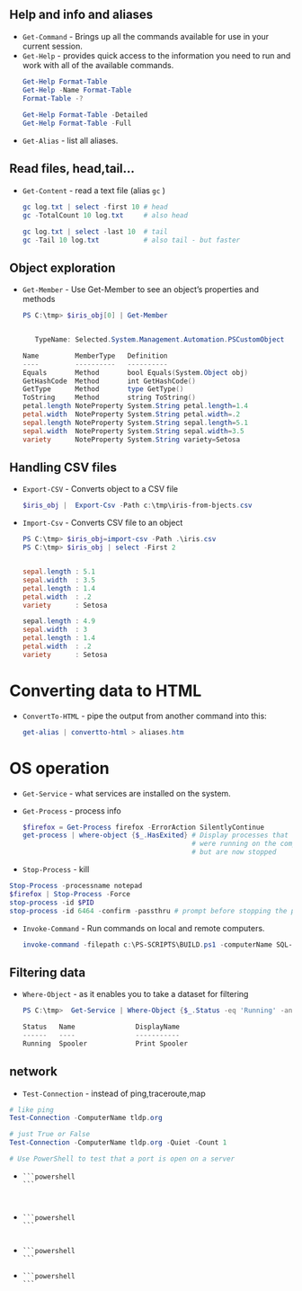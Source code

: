 ## Help and info and aliases
* ```Get-Command``` - Brings up all the commands available for use in your current session.
* ```Get-Help``` - provides quick access to the information you need to run and work with all of the available commands.
  ```powershell
  Get-Help Format-Table
  Get-Help -Name Format-Table
  Format-Table -?
      
  Get-Help Format-Table -Detailed
  Get-Help Format-Table -Full
  ```
* ```Get-Alias``` - list all aliases.  

## Read files, head,tail...  
* ```Get-Content``` - read a text file (alias ```gc``` )
  ``` powershell
  gc log.txt | select -first 10 # head
  gc -TotalCount 10 log.txt     # also head

  gc log.txt | select -last 10  # tail
  gc -Tail 10 log.txt           # also tail - but faster
  ```
## Object exploration
* ```Get-Member``` - Use Get-Member to see an object’s properties and methods
  ```powershell
  PS C:\tmp> $iris_obj[0] | Get-Member


     TypeName: Selected.System.Management.Automation.PSCustomObject

  Name         MemberType   Definition
  ----         ----------   ----------
  Equals       Method       bool Equals(System.Object obj)
  GetHashCode  Method       int GetHashCode()
  GetType      Method       type GetType()
  ToString     Method       string ToString()
  petal.length NoteProperty System.String petal.length=1.4
  petal.width  NoteProperty System.String petal.width=.2
  sepal.length NoteProperty System.String sepal.length=5.1
  sepal.width  NoteProperty System.String sepal.width=3.5
  variety      NoteProperty System.String variety=Setosa
  ```

## Handling CSV files
* ```Export-CSV``` - Converts object to a CSV file
  ```powershell
  $iris_obj |  Export-Csv -Path c:\tmp\iris-from-bjects.csv
  ```

* ```Import-Csv``` - Converts CSV file to an object
  ```powershell
  PS C:\tmp> $iris_obj=import-csv -Path .\iris.csv
  PS C:\tmp> $iris_obj | select -First 2


  sepal.length : 5.1
  sepal.width  : 3.5
  petal.length : 1.4
  petal.width  : .2
  variety      : Setosa

  sepal.length : 4.9
  sepal.width  : 3
  petal.length : 1.4
  petal.width  : .2
  variety      : Setosa
  ```
# Converting data to HTML
* ```ConvertTo-HTML``` - pipe the output from another command into this:
  ```powershell
  get-alias | convertto-html > aliases.htm
  ```

# OS operation
* ```Get-Service``` - what services are installed on the system.

* ```Get-Process``` - process info
  ```powershell
  $firefox = Get-Process firefox -ErrorAction SilentlyContinue
  get-process | where-object {$_.HasExited} # Display processes that 
                                            # were running on the computer, 
                                            # but are now stopped
  
  ```
      
* ```Stop-Process``` - kill
 ```powershell
 Stop-Process -processname notepad
 $firefox | Stop-Process -Force
 stop-process -id $PID
 stop-process -id 6464 -confirm -passthru # prompt before stopping the process
 ```

* ```Invoke-Command``` - Run commands on local and remote computers.
  ```powershell
  invoke-command -filepath c:\PS-SCRIPTS\BUILD.ps1 -computerName SQL-SERVER-PROD3
  ```
## Filtering data
* ```Where-Object``` - as it enables you to take a dataset for filtering
  ```powershell
  PS C:\tmp>  Get-Service | Where-Object {$_.Status -eq 'Running' -and  $_.name -eq "Spooler"}

  Status   Name               DisplayName
  ------   ----               -----------
  Running  Spooler            Print Spooler
  ```
## network
* ```Test-Connection``` -  instead of ping,traceroute,map
 ```powershell
 # like ping
 Test-Connection -ComputerName tldp.org   
 
 # just True or False
 Test-Connection -ComputerName tldp.org -Quiet -Count 1 
 
 # Use PowerShell to test that a port is open on a server
 
 ```

* `````` - 
  ```powershell
  ```



* `````` - 
  ```powershell
  ```


* `````` - 
  ```powershell
  ```

* `````` - 
  ```powershell
  ```

